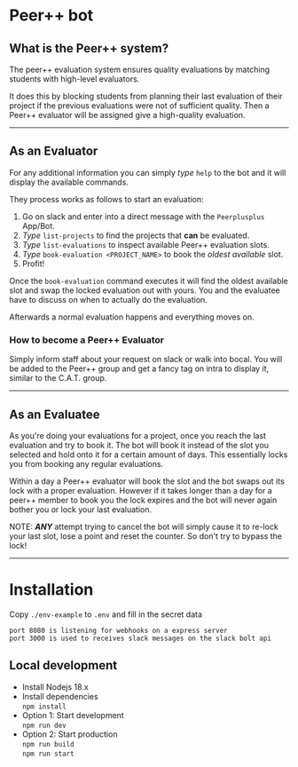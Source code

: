 # Peer++ bot

## What is the Peer++ system?
The peer++ evaluation system ensures quality evaluations by matching students with high-level evaluators.

It does this by blocking students from planning their last evaluation of their project if the previous evaluations were not of sufficient quality.
Then a Peer++ evaluator will be assigned give a high-quality evaluation.

---

## As an Evaluator

For any additional information you can simply *type* `help` to the bot and it will display the available commands.

They process works as follows to start an evaluation:
1. Go on slack and enter into a direct message with the `Peerplusplus` App/Bot.
2. *Type* `list-projects` to find the projects that **can** be evaluated.
3. *Type* `list-evaluations` to inspect available Peer++ evaluation slots.
4. *Type* `book-evaluation <PROJECT_NAME>` to book the *oldest available* slot.
5. Profit!

Once the `book-evaluation` command executes it will find the oldest available slot and swap the
locked evaluation out with yours. You and the evaluatee have to discuss on when to actually do the evaluation.

Afterwards a normal evaluation happens and everything moves on.

### How to become a Peer++ Evaluator
Simply inform staff about your request on slack or walk into bocal.
You will be added to the Peer++ group and get a fancy tag on intra to display it, similar to the C.A.T. group.

---

## As an Evaluatee

As you're doing your evaluations for a project, once you reach the last evaluation and try to book it. The bot will book it instead of the slot you selected and hold onto it for a certain amount of days. This essentially locks you from booking any regular evaluations.

Within a day a Peer++ evaluator will book the slot and the bot swaps out its lock with a proper evaluation.
However if it takes longer than a day for a peer++ member to book you the lock expires and the bot will never again
bother you or lock your last evaluation.

NOTE: ***ANY*** attempt trying to cancel the bot will simply cause it to re-lock your last slot, lose a point and reset the counter. So don't try to bypass the lock!

---

# Installation
Copy `./env-example` to `.env` and fill in the secret data
```
port 8080 is listening for webhooks on a express server
port 3000 is used to receives slack messages on the slack bolt api
```

## Local development
- Install Nodejs 18.x
- Install dependencies\
`npm install`
- Option 1: Start development\
`npm run dev`
- Option 2: Start production\
`npm run build`\
`npm run start`

